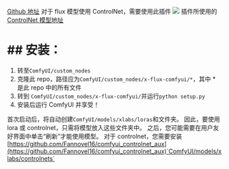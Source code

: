 [Github 地址](https://github.com/XLabs-AI/x-flux-comfyui)
对于 flux 模型使用 ControlNet，需要使用此插件
![](https://qhdtc.oss-cn-chengdu.aliyuncs.com/new/20240817112137.png)
插件所使用的 [ControlNet 模型地址](https://huggingface.co/XLabs-AI/flux-controlnet-collections)


# ## 安装：
1. 转至`ComfyUI/custom_nodes`
2. 克隆此 repo，路径应为`ComfyUI/custom_nodes/x-flux-comfyui/*`，其中 * 是此 repo 中的所有文件
3. 转到 `ComfyUI/custom_nodes/x-flux-comfyui/`并运行`python setup.py`
4. 安装后运行 ComfyUI 并享受！

首次启动后，将自动创建`ComfyUI/models/xlabs/loras`和文件夹。 因此，要使用 lora 或 controlnet，只需将模型放入这些文件夹中。 之后，您可能需要在用户友好界面中单击“刷新”才能使用模型。 对于 controlnet，您需要安装[https://github.com/Fannovel16/comfyui_controlnet_aux](https://github.com/Fannovel16/comfyui_controlnet_aux)`ComfyUI/models/xlabs/controlnets`